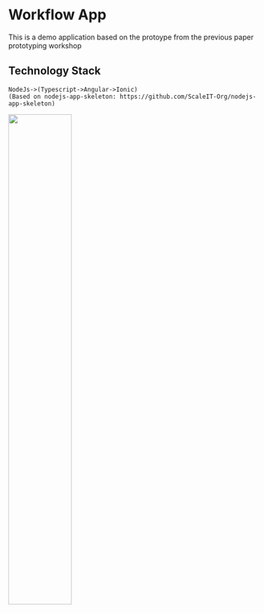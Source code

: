 # Workflow App

This is a demo application based on the protoype from the previous paper prototyping workshop

## Technology Stack
	NodeJs->(Typescript->Angular->Ionic)
	(Based on nodejs-app-skeleton: https://github.com/ScaleIT-Org/nodejs-app-skeleton)


<img src="https://github.com/ScaleIT-Org/sapp-workflow-app/raw/master/Resources/Store/Screenshots/Screenshot%20from%202018-02-02%2012-24-08.png" width="50%"/>
